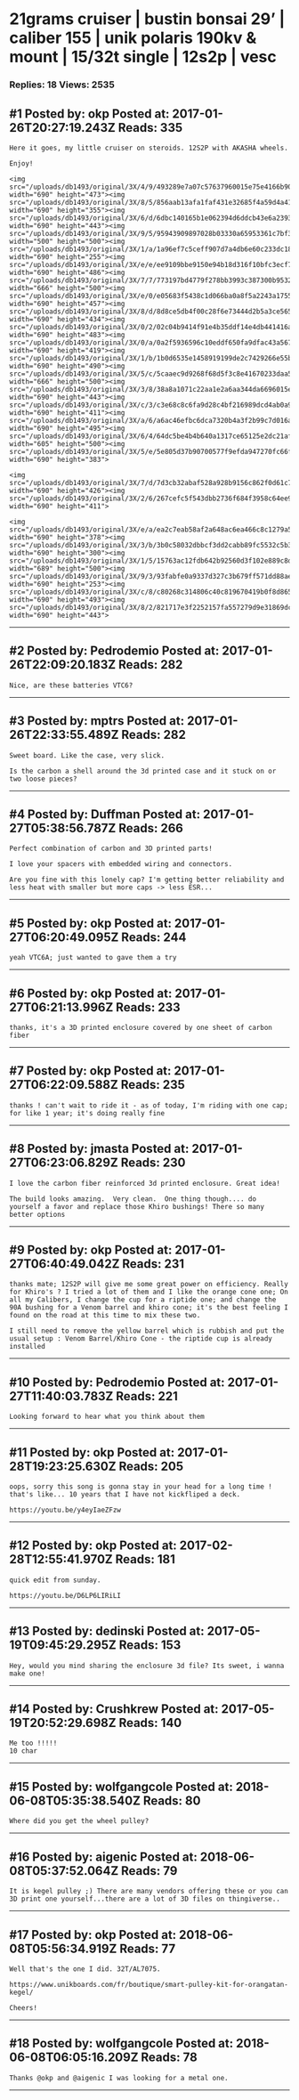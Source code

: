 # 21grams cruiser &#124; bustin bonsai 29&rsquo; &#124; caliber 155 &#124; unik polaris 190kv &amp; mount &#124; 15/32t single &#124; 12s2p &#124; vesc

### Replies: 18 Views: 2535

## \#1 Posted by: okp Posted at: 2017-01-26T20:27:19.243Z Reads: 335

```
Here it goes, my little cruiser on steroids. 12S2P with AKASHA wheels. 

Enjoy!

<img src="/uploads/db1493/original/3X/4/9/493289e7a07c57637960015e75e4166b903a4683.png" width="690" height="473"><img src="/uploads/db1493/original/3X/8/5/856aab13afa1faf431e32685f4a59d4a410a6361.png" width="690" height="355"><img src="/uploads/db1493/original/3X/6/d/6dbc140165b1e062394d6ddcb43e6a2393e81734.png" width="690" height="443"><img src="/uploads/db1493/original/3X/9/5/95943909897028b03330a65953361c7bf33b176a.png" width="500" height="500"><img src="/uploads/db1493/original/3X/1/a/1a96ef7c5ceff907d7a4db6e60c233dc187aefc3.png" width="690" height="255"><img src="/uploads/db1493/original/3X/e/e/ee9109bbe9150e94b18d316f10bfc3ecf73451a9.jpg" width="690" height="486"><img src="/uploads/db1493/original/3X/7/7/773197bd4779f278bb3993c387300b95329e3cac.jpg" width="666" height="500"><img src="/uploads/db1493/original/3X/e/0/e05683f5438c1d066ba0a8f5a2243a1755661278.jpg" width="690" height="457"><img src="/uploads/db1493/original/3X/8/d/8d8ce5db4f00c28f6e73444d2b5a3ce5657a1555.jpg" width="690" height="434"><img src="/uploads/db1493/original/3X/0/2/02c04b9414f91e4b35ddf14e4db441416afaa39a.jpg" width="690" height="483"><img src="/uploads/db1493/original/3X/0/a/0a2f5936596c10eddf650fa9dfac43a56781752a.jpg" width="690" height="419"><img src="/uploads/db1493/original/3X/1/b/1b0d6535e1458919199de2c7429266e55b2c48c1.jpg" width="690" height="490"><img src="/uploads/db1493/original/3X/5/c/5caaec9d9268f68d5f3c8e41670233daa5234e9f.jpg" width="666" height="500"><img src="/uploads/db1493/original/3X/3/8/38a8a1071c22aa1e2a6aa344da6696015ee2a929.jpg" width="690" height="443"><img src="/uploads/db1493/original/3X/c/3/c3e68c8c6fa9d28c4bf216989dcd4ab0a926560f.jpg" width="690" height="411"><img src="/uploads/db1493/original/3X/a/6/a6ac46efbc6dca7320b4a3f2b99c7d016a247898.jpg" width="690" height="495"><img src="/uploads/db1493/original/3X/6/4/64dc5be4b4b640a1317ce65125e2dc21afa8b76f.JPG" width="605" height="500"><img src="/uploads/db1493/original/3X/5/e/5e805d37b90700577f9efda947270fc66f06bfd1.jpg" width="690" height="383">

<img src="/uploads/db1493/original/3X/7/d/7d3cb32abaf528a928b9156c862f0d61c7126278.jpg" width="690" height="426"><img src="/uploads/db1493/original/3X/2/6/267cefc5f543dbb2736f684f3958c64ee9583bb5.jpg" width="690" height="411">

<img src="/uploads/db1493/original/3X/e/a/ea2c7eab58af2a648ac6ea466c8c1279a5d765b9.JPG" width="690" height="378"><img src="/uploads/db1493/original/3X/3/b/3b0c58032dbbcf3dd2cabb89fc5532c5b3be3637.JPG" width="690" height="300"><img src="/uploads/db1493/original/3X/1/5/15763ac12fdb642b92560d3f102e889c8d3aac1a.JPG" width="689" height="500"><img src="/uploads/db1493/original/3X/9/3/93fabfe0a9337d327c3b679ff571dd88aede7cda.JPG" width="690" height="253"><img src="/uploads/db1493/original/3X/c/8/c80268c314806c40c819670419b0f8d86590c671.JPG" width="690" height="493"><img src="/uploads/db1493/original/3X/8/2/821717e3f2252157fa557279d9e31869dcad2f78.JPG" width="690" height="443">
```

---
## \#2 Posted by: Pedrodemio Posted at: 2017-01-26T22:09:20.183Z Reads: 282

```
Nice, are these batteries VTC6?
```

---
## \#3 Posted by: mptrs Posted at: 2017-01-26T22:33:55.489Z Reads: 282

```
Sweet board. Like the case, very slick.

Is the carbon a shell around the 3d printed case and it stuck on or two loose pieces?
```

---
## \#4 Posted by: Duffman Posted at: 2017-01-27T05:38:56.787Z Reads: 266

```
Perfect combination of carbon and 3D printed parts!

I love your spacers with embedded wiring and connectors.

Are you fine with this lonely cap? I'm getting better reliability and less heat with smaller but more caps -> less ESR...
```

---
## \#5 Posted by: okp Posted at: 2017-01-27T06:20:49.095Z Reads: 244

```
yeah VTC6A; just wanted to gave them a try
```

---
## \#6 Posted by: okp Posted at: 2017-01-27T06:21:13.996Z Reads: 233

```
thanks, it's a 3D printed enclosure covered by one sheet of carbon fiber
```

---
## \#7 Posted by: okp Posted at: 2017-01-27T06:22:09.588Z Reads: 235

```
thanks ! can't wait to ride it - as of today, I'm riding with one cap; for like 1 year; it's doing really fine
```

---
## \#8 Posted by: jmasta Posted at: 2017-01-27T06:23:06.829Z Reads: 230

```
I love the carbon fiber reinforced 3d printed enclosure. Great idea!

The build looks amazing.  Very clean.  One thing though.... do yourself a favor and replace those Khiro bushings! There so many better options
```

---
## \#9 Posted by: okp Posted at: 2017-01-27T06:40:49.042Z Reads: 231

```
thanks mate; 12S2P will give me some great power on efficiency. Really for Khiro's ? I tried a lot of them and I like the orange cone one; On all my Calibers, I change the cup for a riptide one; and change the 90A bushing for a Venom barrel and khiro cone; it's the best feeling I found on the road at this time to mix these two.

I still need to remove the yellow barrel which is rubbish and put the usual setup : Venom Barrel/Khiro Cone - the riptide cup is already installed
```

---
## \#10 Posted by: Pedrodemio Posted at: 2017-01-27T11:40:03.783Z Reads: 221

```
Looking forward to hear what you think about them
```

---
## \#11 Posted by: okp Posted at: 2017-01-28T19:23:25.630Z Reads: 205

```
oops, sorry this song is gonna stay in your head for a long time ! that's like... 10 years that I have not kickfliped a deck.

https://youtu.be/y4eyIaeZFzw
```

---
## \#12 Posted by: okp Posted at: 2017-02-28T12:55:41.970Z Reads: 181

```
quick edit from sunday.

https://youtu.be/D6LP6LIRiLI
```

---
## \#13 Posted by: dedinski Posted at: 2017-05-19T09:45:29.295Z Reads: 153

```
Hey, would you mind sharing the enclosure 3d file? Its sweet, i wanna make one!
```

---
## \#14 Posted by: Crushkrew Posted at: 2017-05-19T20:52:29.698Z Reads: 140

```
Me too !!!!!
10 char
```

---
## \#15 Posted by: wolfgangcole Posted at: 2018-06-08T05:35:38.540Z Reads: 80

```
Where did you get the wheel pulley?
```

---
## \#16 Posted by: aigenic Posted at: 2018-06-08T05:37:52.064Z Reads: 79

```
It is kegel pulley ;) There are many vendors offering these or you can 3D print one yourself...there are a lot of 3D files on thingiverse..
```

---
## \#17 Posted by: okp Posted at: 2018-06-08T05:56:34.919Z Reads: 77

```
Well that's the one I did. 32T/AL7075.

https://www.unikboards.com/fr/boutique/smart-pulley-kit-for-orangatan-kegel/

Cheers!
```

---
## \#18 Posted by: wolfgangcole Posted at: 2018-06-08T06:05:16.209Z Reads: 78

```
Thanks @okp and @aigenic I was looking for a metal one.
```

---

